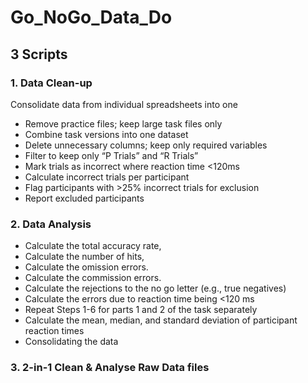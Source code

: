 # Go_NoGo_Data_Do

## 3 Scripts
### 1. Data Clean-up
Consolidate data from individual spreadsheets into one
- Remove practice files; keep large task files only
- Combine task versions into one dataset
- Delete unnecessary columns; keep only required variables
- Filter to keep only “P Trials” and “R Trials”
- Mark trials as incorrect where reaction time <120ms
- Calculate incorrect trials per participant
- Flag participants with >25% incorrect trials for exclusion
- Report excluded participants

### 2. Data Analysis
- Calculate the total accuracy rate, 
- Calculate the number of hits,  
- Calculate the omission errors. 
- Calculate the commission errors. 
- Calculate the rejections to the no go letter (e.g., true negatives)
- Calculate the errors due to reaction time being <120 ms
- Repeat Steps 1-6 for parts 1 and 2 of the task separately
- Calculate the mean, median, and standard deviation of participant reaction times
- Consolidating the data

### 3. 2-in-1 Clean & Analyse Raw Data files  
